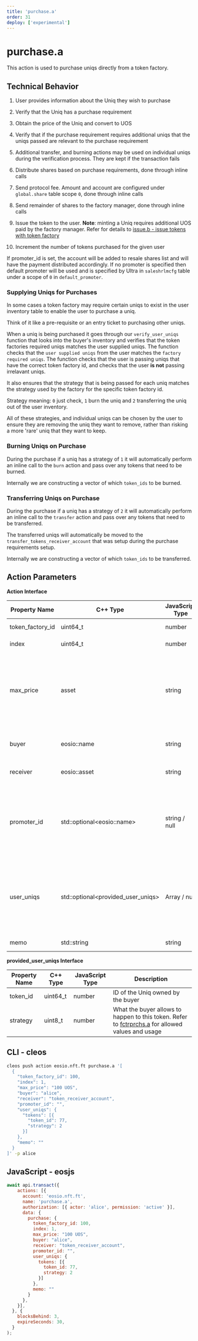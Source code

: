 ```yaml
---
title: 'purchase.a'
order: 31
deploy: ['experimental']
---
```


# purchase.a

This action is used to purchase uniqs directly from a token factory.

## Technical Behavior

1. User provides information about the Uniq they wish to purchase

2. Verify that the Uniq has a purchase requirement

3. Obtain the price of the Uniq and convert to UOS

4. Verify that if the purchase requirement requires additional uniqs that the uniqs passed are relevant to the purchase requirement

5. Additional transfer, and burning actions may be used on individual uniqs during the verification process. They are kept if the transaction fails

6. Distribute shares based on purchase requirements, done through inline calls

7. Send protocol fee. Amount and account are configured under `global.share` table scope `0`, done through inline calls

8. Send remainder of shares to the factory manager, done through inline calls

9. Issue the token to the user. **Note**: minting a Uniq requires additional UOS paid by the factory manager. Refer for details to [issue.b - issue tokens with token factory](./issue.b.md)

10. Increment the number of tokens purchased for the given user

If promoter_id is set, the account will be added to resale shares list and will have the payment distributed accordingly. If no promoter is specified then default promoter will be used and is specified by Ultra in `saleshrlmcfg` table under a scope of `0` in `default_promoter`.

### Supplying Uniqs for Purchases

In some cases a token factory may require certain uniqs to exist in the user inventory table to enable the user to purchase a uniq.

Think of it like a pre-requisite or an entry ticket to purchasing other uniqs.

When a uniq is being purchased it goes through our `verify_user_uniqs` function that looks into the buyer's inventory and verifies that the token factories required uniqs matches the user supplied uniqs. The function checks that the `user supplied uniqs` from the user matches the `factory required uniqs`. The function checks that the user is passing uniqs that have the correct token factory id, and checks that the user **is not** passing irrelavant uniqs.

It also ensures that the strategy that is being passed for each uniq matches the strategy used by the factory for the specific token factory id.

Strategy meaning: `0` just check, `1` burn the uniq and `2` transferring the uniq out of the user inventory.

All of these strategies, and individual uniqs can be chosen by the user to ensure they are removing the uniq they want to remove, rather than risking a more 'rare' uniq that they want to keep.

### Burning Uniqs on Purchase

During the purchase if a uniq has a strategy of `1` it will automatically perform an inline call to the `burn` action and pass over any tokens that need to be burned.

Internally we are constructing a vector of which `token_ids` to be burned.

### Transferring Uniqs on Purchase

During the purchase if a uniq has a strategy of `2` it will automatically perform an inline call to the `transfer` action and pass over any tokens that need to be transferred.

The transferred uniqs will automatically be moved to the `transfer_tokens_receiver_account` that was setup during the purchase requirements setup.

Internally we are constructing a vector of which `token_ids` to be transferred.


## Action Parameters

**Action Interface**

| Property Name    | C++ Type                            | JavaScript Type | Description                                                                                                                                                                         |
| ---------------- | ----------------------------------- | --------------- | ----------------------------------------------------------------------------------------------------------------------------------------------------------------------------------- |
| token_factory_id | uint64_t                            | number          | ID of a token factory to purchase from                                                                                                                                              |
| index            | uint64_t                            | number          | Index of purchase option to use                                                                                                                                                     |
| max_price        | asset                               | string          | Maximum amount of UOS you allow to be withdrawn from your account. If price is set in USD this will prevent transaction from overcharging you in case USD price goes down           |
| buyer            | eosio::name                         | string          | Account that will pay UOS and/or Uniqs for this purchase                                                                                                                            |
| receiver         | eosio::asset                        | string          | Account that will receive the Uniq from this purchase                                                                                                                               |
| promoter_id      | std::optional\<eosio::name>         | string / null   | Optional promoter of the purchase transaction. If no promoter is provided then the default promoter specified in `saleshrlmcfg` (scope `0`) will be used if present                 |
| user_uniqs       | std::optional\<provided_user_uniqs> | Array / null    | List of uniqs the buyer is willing to provide for this purchase option to either be taken from him or to just verify their presence. Refer to `provided_user_uniqs` breakdown below |
| memo             | std::string                         | string          | A short operation description                                                                                                                                                       |

**provided_user_uniqs Interface**

| Property Name | C++ Type | JavaScript Type | Description                                                                                                                     |
| ------------- | -------- | --------------- | ------------------------------------------------------------------------------------------------------------------------------- |
| token_id      | uint64_t | number          | ID of the Uniq owned by the buyer                                                                                               |
| strategy      | uint8_t  | number          | What the buyer allows to happen to this token. Refer to [fctrprchs.a](./nft-tables.md#fctrprchs-a) for allowed values and usage |


## CLI - cleos

```bash
cleos push action eosio.nft.ft purchase.a '[
  {
    "token_factory_id": 100,
    "index": 1,
    "max_price": "100 UOS",
    "buyer": "alice",
    "receiver": "token_receiver_account",
    "promoter_id": "",
    "user_uniqs": {
      "tokens": [{
        "token_id": 77,
        "strategy": 2
      }]
    },
    "memo": ""
  }
]' -p alice
```

## JavaScript - eosjs

```js
await api.transact({
    actions: [{
      account: 'eosio.nft.ft',
      name: 'purchase.a',
      authorization: [{ actor: 'alice', permission: 'active' }],
      data: {
        purchase: {
          token_factory_id: 100,
          index: 1,
          max_price: "100 UOS",
          buyer: "alice",
          receiver: "token_receiver_account",
          promoter_id: "",
          user_uniqs: {
            tokens: [{
              token_id: 77,
              strategy: 2
            }]
          },
          memo: ""
        }
      },
    }],
  }, {
    blocksBehind: 3,
    expireSeconds: 30,
  }
);
```
